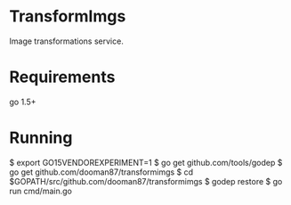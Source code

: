 # TransformImgs
Image transformations service.

# Requirements

go 1.5+

# Running

$ export GO15VENDOREXPERIMENT=1
$ go get github.com/tools/godep
$ go get github.com/dooman87/transformimgs
$ cd $GOPATH/src/github.com/dooman87/transformimgs
$ godep restore
$ go run cmd/main.go
